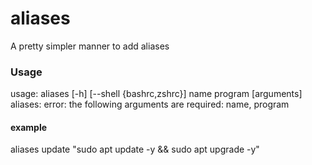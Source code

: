 # aliases 
A pretty simpler manner to add aliases

### Usage

usage: aliases [-h] [--shell {bashrc,zshrc}] name program [arguments]
aliases: error: the following arguments are required: name, program


#### example

aliases update "sudo apt update -y && sudo apt upgrade -y"
